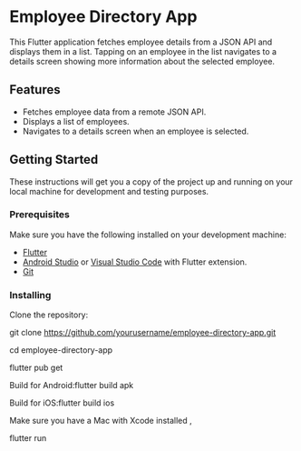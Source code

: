 # Employee Directory App

This Flutter application fetches employee details from a JSON API and displays them in a list. Tapping on an employee in the list navigates to a details screen showing more information about the selected employee.

## Features

- Fetches employee data from a remote JSON API.
- Displays a list of employees.
- Navigates to a details screen when an employee is selected.

## Getting Started

These instructions will get you a copy of the project up and running on your local machine for development and testing purposes.

### Prerequisites

Make sure you have the following installed on your development machine:

- [Flutter](https://flutter.dev/docs/get-started/install)
- [Android Studio](https://developer.android.com/studio) or [Visual Studio Code](https://code.visualstudio.com/) with Flutter extension.
- [Git](https://git-scm.com/)

### Installing

Clone the repository:

git clone https://github.com/yourusername/employee-directory-app.git


cd employee-directory-app

flutter pub get


Build for Android:flutter build apk



Build for iOS:flutter build ios

Make sure you have a Mac with Xcode installed ,


flutter run
